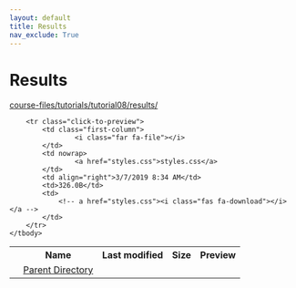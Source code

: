 ```yaml
---
layout: default
title: Results
nav_exclude: True
---
```


# Results

[course-files/tutorials/tutorial08/results/](.)

<table class="tbl-files">
    <tbody>
        <tr>
            <th valign="top"></th>
            <th>Name</th>
            <th>Last modified</th>
            <th>Size</th>
            <th>Preview</th>
        </tr>
        <tr>
            <td valign="top">
                <i class="fa fa-folder-open"></i>
            </td>
            <td><a href="../">Parent Directory</a></td>
            <td>&nbsp;</td>
            <td>&nbsp;</td>
            <td>&nbsp;</td>
        </tr>

        <tr class="click-to-preview">
            <td class="first-column">
                    <i class="far fa-file"></i>
            </td>
            <td nowrap>
                    <a href="styles.css">styles.css</a>
            </td>
            <td align="right">3/7/2019 8:34 AM</td>
            <td>326.0B</td>
            <td>
                <!-- a href="styles.css"><i class="fas fa-download"></i></a -->
            </td>
        </tr>
    </tbody>
</table>

